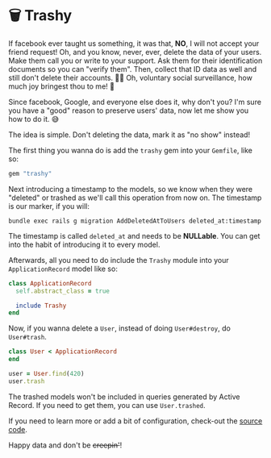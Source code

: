 # 🗑 Trashy 

If facebook ever taught us something, it was that, **NO**, I will not accept your friend request! Oh, and you know, never, ever, delete the data of your users. Make them call you or write to your support. Ask them for their identification documents so you can "verify them". Then, collect that ID data as well and still don't delete their accounts. 🤷‍♀️ Oh, voluntary social surveillance, how much joy bringest thou to me! 👀

Since facebook, Google, and everyone else does it, why don't you? I'm sure you have a "good" reason to preserve users' data, now let me show you how to do it. 😅

The idea is simple. Don't deleting the data, mark it as "no show" instead!

The first thing you wanna do is add the `trashy` gem into your `Gemfile`, like so:

```ruby
gem "trashy"
```

Next introducing a timestamp to the models, so we know when they were "deleted" or trashed as we'll call this operation from now on. The timestamp is our marker, if you will:

```
bundle exec rails g migration AddDeletedAtToUsers deleted_at:timestamp
```

The timestamp is called `deleted_at` and needs to be **NULLable**. You can get into the habit of introducing it to every model.

Afterwards, all you need to do include the `Trashy` module into your `ApplicationRecord` model like so:

```ruby
class ApplicationRecord
  self.abstract_class = true

  include Trashy
end
```

Now, if you wanna delete a `User`, instead of doing `User#destroy`, do `User#trash`.

```ruby
class User < ApplicationRecord  
end

user = User.find(420)
user.trash
```

The trashed models won't be included in queries generated by Active Record. If you need to get them, you can use `User.trashed`.

If you need to learn more or add a bit of configuration, check-out the [source code](https://github.com/gsamokovarov/trashy/blob/master/lib/trashy.rb).

Happy data and don't be <strike>creepin'</strike>!
